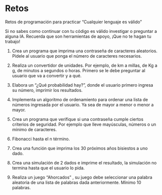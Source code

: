 # Retos

Retos de programación para practicar
“Cualquier lenguaje es válido”

Si no sabes como continuar con tu código es válido investigar o preguntar a alguna IA. Recuerda que son herramientas de apoyo, ¡Que no te hagan tu trabajo!

1. Crea un programa que imprima una contraseña de caracteres aleatorios. Pídele al usuario que ponga el número de caracteres necesarios.

2. Realiza un convertidor de unidades. Por ejemplo, de km a millas, de Kg a g, de minutos a segundos o horas. Primero se le debe preguntar al usuario que va a convertir y a qué.

3. Elabora un “¿Qué probabilidad hay?”, donde el usuario primero ingresa su número, imprimir los resultados. 

4. Implementa un algoritmo de ordenamiento para ordenar una lista de números ingresada por el usuario. Ya sea de mayor a menor o menor a mayor.

5. Crea un programa que verifique si una contraseña cumple ciertos criterios de seguridad. Por ejemplo que lleve mayúsculas, números o un mínimo de caracteres.

6. Fibonacci hasta el n término.

7. Crea una función que imprima los 30 próximos años bisiestos a uno dado.

8. Crea una simulación de 2 dados e imprime el resultado, la simulación no termina hasta que el usuario lo pida.

9. Realiza un juego “Ahorcados” , su juego debe seleccionar una palabra aleatoria de una lista de palabras dada anteriormente. Mínimo 10 palabras.
